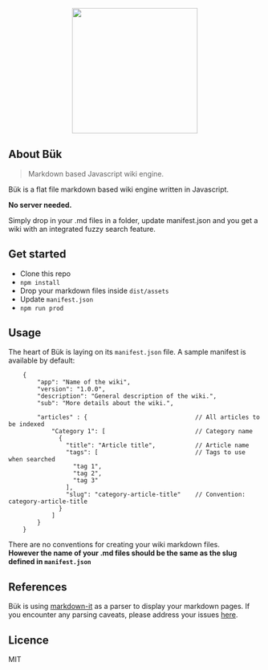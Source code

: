 <p align="center"><img src="http://groundedrob.com/images/projects/buk.png" height='250px'></p>

## About Bük
> Markdown based Javascript wiki engine.

Bük is a flat file markdown based wiki engine written in Javascript.  

**No server needed.**

Simply drop in your .md files in a folder, update manifest.json and you get a wiki with an integrated fuzzy search feature.

## Get started

* Clone this repo
* `npm install`
* Drop your markdown files inside `dist/assets`
* Update `manifest.json`
* `npm run prod`

## Usage
The heart of Bük is laying on its `manifest.json` file. A sample manifest is available by default:
```
    {
        "app": "Name of the wiki",
        "version": "1.0.0",
        "description": "General description of the wiki.",
        "sub": "More details about the wiki.",

        "articles" : {                              // All articles to be indexed
            "Category 1": [                         // Category name
              {
                "title": "Article title",           // Article name
                "tags": [                           // Tags to use when searched
                  "tag 1",
                  "tag 2",
                  "tag 3"
                ],
                "slug": "category-article-title"    // Convention: category-article-title
              }
            ]
        }
    }
```

There are no conventions for creating your wiki markdown files.  
**However the name of your .md files should be the same as the slug defined in `manifest.json`**

## References
Bük is using [markdown-it](https://github.com/markdown-it/markdown-it) as a parser to display your markdown pages. If you encounter any parsing caveats, please address your issues [here](https://github.com/markdown-it/markdown-it/issues).  

## Licence
MIT



